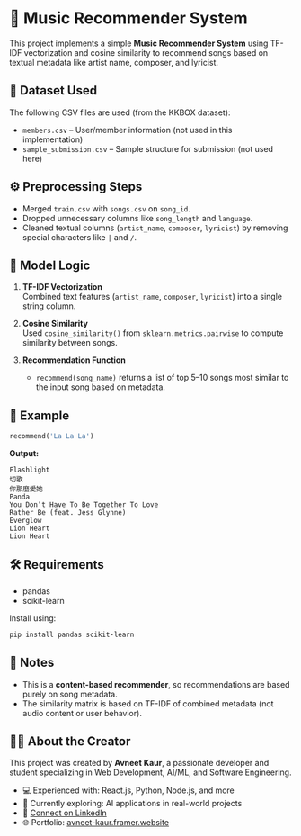 # 🎵 Music Recommender System

This project implements a simple **Music Recommender System** using TF-IDF vectorization and cosine similarity to recommend songs based on textual metadata like artist name, composer, and lyricist.

## 📁 Dataset Used

The following CSV files are used (from the KKBOX dataset):

- `members.csv` – User/member information (not used in this implementation)
- `sample_submission.csv` – Sample structure for submission (not used here)

## ⚙️ Preprocessing Steps

- Merged `train.csv` with `songs.csv` on `song_id`.
- Dropped unnecessary columns like `song_length` and `language`.
- Cleaned textual columns (`artist_name`, `composer`, `lyricist`) by removing special characters like `|` and `/`.

## 🧠 Model Logic

1. **TF-IDF Vectorization**  
   Combined text features (`artist_name`, `composer`, `lyricist`) into a single string column.
   
2. **Cosine Similarity**  
   Used `cosine_similarity()` from `sklearn.metrics.pairwise` to compute similarity between songs.

3. **Recommendation Function**  
   - `recommend(song_name)` returns a list of top 5–10 songs most similar to the input song based on metadata.

## 🧪 Example

```python
recommend('La La La')
```

**Output:**
```
Flashlight  
切歌  
你那麼愛她  
Panda  
You Don’t Have To Be Together To Love  
Rather Be (feat. Jess Glynne)  
Everglow  
Lion Heart  
Lion Heart  
```

## 🛠 Requirements

- pandas
- scikit-learn

Install using:

```bash
pip install pandas scikit-learn
```

## 📌 Notes

- This is a **content-based recommender**, so recommendations are based purely on song metadata.
- The similarity matrix is based on TF-IDF of combined metadata (not audio content or user behavior).

## 👩‍💻 About the Creator

This project was created by **Avneet Kaur**, a passionate developer and student specializing in Web Development, AI/ML, and Software Engineering.

- 💻 Experienced with: React.js, Python, Node.js, and more
- 🌱 Currently exploring: AI applications in real-world projects
- 🔗 [Connect on LinkedIn](https://www.linkedin.com/in/avneet-kaur-2/)
- 🌐 Portfolio: [avneet-kaur.framer.website](https://avneet-kaur.framer.website)
